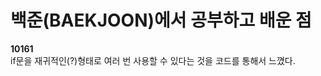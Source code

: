 # 백준(BAEKJOON)에서 공부하고 배운 점<br>

__10161__<br>
    if문을 재귀적인(?)형태로 여러 번 사용할 수 있다는 것을 코드를 통해서 느꼈다.<br>

